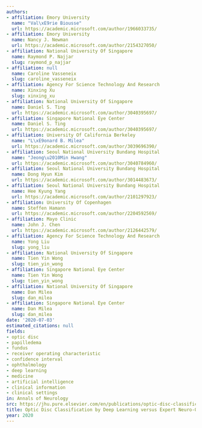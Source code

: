 ```yaml
---
authors:
- affiliation: Emory University
  name: "Val\xE9rie Biousse"
  url: https://academic.microsoft.com/author/1966033735/
- affiliation: Emory University
  name: Nancy J. Newman
  url: https://academic.microsoft.com/author/2154327050/
- affiliation: National University Of Singapore
  name: Raymond P. Najjar
  slug: raymond_p_najjar
- affiliation: null
  name: Caroline Vasseneix
  slug: caroline_vasseneix
- affiliation: Agency For Science Technology And Research
  name: Xinxing Xu
  slug: xinxing_xu
- affiliation: National University Of Singapore
  name: Daniel S. Ting
  url: https://academic.microsoft.com/author/3040395697/
- affiliation: Singapore National Eye Center
  name: Daniel S. Ting
  url: https://academic.microsoft.com/author/3040395697/
- affiliation: University Of California Berkeley
  name: "L\xE9onard B. Milea"
  url: https://academic.microsoft.com/author/3039696390/
- affiliation: Seoul National University Bundang Hospital
  name: "Jeong\u2010Min Hwang"
  url: https://academic.microsoft.com/author/3040784960/
- affiliation: Seoul National University Bundang Hospital
  name: Dong Hyun Kim
  url: https://academic.microsoft.com/author/3014483673/
- affiliation: Seoul National University Bundang Hospital
  name: Hee Kyung Yang
  url: https://academic.microsoft.com/author/2101297923/
- affiliation: University Of Copenhagen
  name: Steffen Hamann
  url: https://academic.microsoft.com/author/2204592569/
- affiliation: Mayo Clinic
  name: John J. Chen
  url: https://academic.microsoft.com/author/2126442579/
- affiliation: Agency For Science Technology And Research
  name: Yong Liu
  slug: yong_liu
- affiliation: National University Of Singapore
  name: Tien Yin Wong
  slug: tien_yin_wong
- affiliation: Singapore National Eye Center
  name: Tien Yin Wong
  slug: tien_yin_wong
- affiliation: National University Of Singapore
  name: Dan Milea
  slug: dan_milea
- affiliation: Singapore National Eye Center
  name: Dan Milea
  slug: dan_milea
date: '2020-07-03'
estimated_citations: null
fields:
- optic disc
- papilledema
- fundus
- receiver operating characteristic
- confidence interval
- ophthalmology
- deep learning
- medicine
- artificial intelligence
- clinical information
- clinical settings
in: Annals of Neurology
src: https://jhu.pure.elsevier.com/en/publications/optic-disc-classification-by-deep-learning-versus-expert-neuro-op
title: Optic Disc Classification by Deep Learning versus Expert Neuro-Ophthalmologists.
year: 2020
---
```

